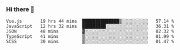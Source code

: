### Hi there 👋

<!--
**xin-code/Xin-code** is a ✨ _special_ ✨ repository because its `README.md` (this file) appears on your GitHub profile.

Here are some ideas to get you started:
<!--START_SECTION:waka-->
```text
Vue.js       19 hrs 44 mins  ██████████████▒░░░░░░░░░░   57.14 % 
JavaScript   12 hrs 32 mins  █████████░░░░░░░░░░░░░░░░   36.31 % 
JSON         48 mins         ▓░░░░░░░░░░░░░░░░░░░░░░░░   02.32 % 
TypeScript   41 mins         ▒░░░░░░░░░░░░░░░░░░░░░░░░   01.99 % 
SCSS         30 mins         ▒░░░░░░░░░░░░░░░░░░░░░░░░   01.47 % 
```
<!--END_SECTION:waka-->
